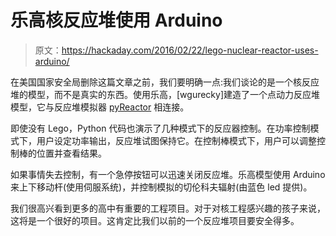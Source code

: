 # 乐高核反应堆使用 Arduino

> 原文：<https://hackaday.com/2016/02/22/lego-nuclear-reactor-uses-arduino/>

在美国国家安全局删除这篇文章之前，我们要明确一点:我们谈论的是一个核反应堆的模型，而不是真实的东西。使用乐高，[wgurecky]建造了一个点动力反应堆模型，它与反应堆模拟器 [pyReactor](https://github.com/wgurecky/pyReactor) 相连接。

即使没有 Lego，Python 代码也演示了几种模式下的反应器控制。在功率控制模式下，用户设定功率输出，反应堆试图保持它。在控制棒模式下，用户可以调整控制棒的位置并查看结果。

如果事情失去控制，有一个急停按钮可以迅速关闭反应堆。乐高模型使用 Arduino 来上下移动杆(使用伺服系统)，并控制模拟的切伦科夫辐射(由蓝色 led 提供)。

我们很高兴看到更多的高中有重要的工程项目。对于对核工程感兴趣的孩子来说，这将是一个很好的项目。这肯定比我们以前的一个反应堆项目要安全得多。